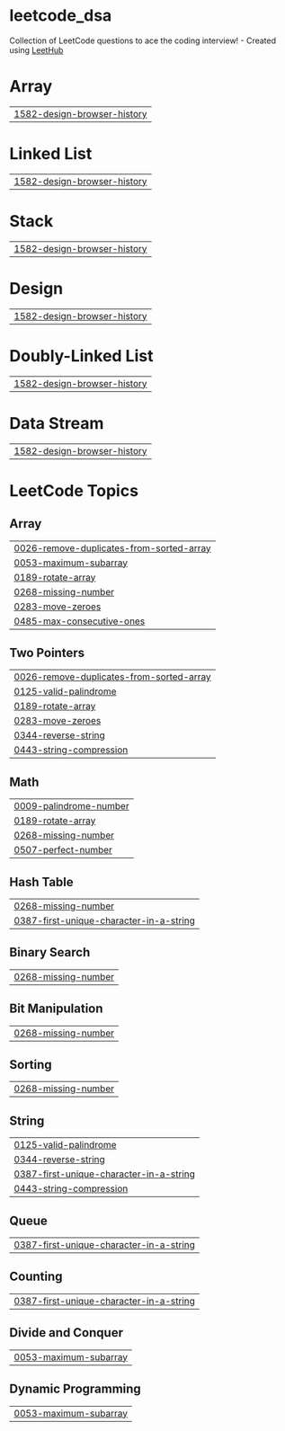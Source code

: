 # leetcode_dsa
Collection of LeetCode questions to ace the coding interview! - Created using [LeetHub](https://github.com/QasimWani/LeetHub)


# Array
|  |
| ------- |
| [1582-design-browser-history](https://github.com/mansiigit/leetcode_dsa/tree/master/1582-design-browser-history) |
# Linked List
|  |
| ------- |
| [1582-design-browser-history](https://github.com/mansiigit/leetcode_dsa/tree/master/1582-design-browser-history) |
# Stack
|  |
| ------- |
| [1582-design-browser-history](https://github.com/mansiigit/leetcode_dsa/tree/master/1582-design-browser-history) |
# Design
|  |
| ------- |
| [1582-design-browser-history](https://github.com/mansiigit/leetcode_dsa/tree/master/1582-design-browser-history) |
# Doubly-Linked List
|  |
| ------- |
| [1582-design-browser-history](https://github.com/mansiigit/leetcode_dsa/tree/master/1582-design-browser-history) |
# Data Stream
|  |
| ------- |
| [1582-design-browser-history](https://github.com/mansiigit/leetcode_dsa/tree/master/1582-design-browser-history) |
<!---LeetCode Topics Start-->
# LeetCode Topics
## Array
|  |
| ------- |
| [0026-remove-duplicates-from-sorted-array](https://github.com/mansiigit/leetcode_dsa/tree/master/0026-remove-duplicates-from-sorted-array) |
| [0053-maximum-subarray](https://github.com/mansiigit/leetcode_dsa/tree/master/0053-maximum-subarray) |
| [0189-rotate-array](https://github.com/mansiigit/leetcode_dsa/tree/master/0189-rotate-array) |
| [0268-missing-number](https://github.com/mansiigit/leetcode_dsa/tree/master/0268-missing-number) |
| [0283-move-zeroes](https://github.com/mansiigit/leetcode_dsa/tree/master/0283-move-zeroes) |
| [0485-max-consecutive-ones](https://github.com/mansiigit/leetcode_dsa/tree/master/0485-max-consecutive-ones) |
## Two Pointers
|  |
| ------- |
| [0026-remove-duplicates-from-sorted-array](https://github.com/mansiigit/leetcode_dsa/tree/master/0026-remove-duplicates-from-sorted-array) |
| [0125-valid-palindrome](https://github.com/mansiigit/leetcode_dsa/tree/master/0125-valid-palindrome) |
| [0189-rotate-array](https://github.com/mansiigit/leetcode_dsa/tree/master/0189-rotate-array) |
| [0283-move-zeroes](https://github.com/mansiigit/leetcode_dsa/tree/master/0283-move-zeroes) |
| [0344-reverse-string](https://github.com/mansiigit/leetcode_dsa/tree/master/0344-reverse-string) |
| [0443-string-compression](https://github.com/mansiigit/leetcode_dsa/tree/master/0443-string-compression) |
## Math
|  |
| ------- |
| [0009-palindrome-number](https://github.com/mansiigit/leetcode_dsa/tree/master/0009-palindrome-number) |
| [0189-rotate-array](https://github.com/mansiigit/leetcode_dsa/tree/master/0189-rotate-array) |
| [0268-missing-number](https://github.com/mansiigit/leetcode_dsa/tree/master/0268-missing-number) |
| [0507-perfect-number](https://github.com/mansiigit/leetcode_dsa/tree/master/0507-perfect-number) |
## Hash Table
|  |
| ------- |
| [0268-missing-number](https://github.com/mansiigit/leetcode_dsa/tree/master/0268-missing-number) |
| [0387-first-unique-character-in-a-string](https://github.com/mansiigit/leetcode_dsa/tree/master/0387-first-unique-character-in-a-string) |
## Binary Search
|  |
| ------- |
| [0268-missing-number](https://github.com/mansiigit/leetcode_dsa/tree/master/0268-missing-number) |
## Bit Manipulation
|  |
| ------- |
| [0268-missing-number](https://github.com/mansiigit/leetcode_dsa/tree/master/0268-missing-number) |
## Sorting
|  |
| ------- |
| [0268-missing-number](https://github.com/mansiigit/leetcode_dsa/tree/master/0268-missing-number) |
## String
|  |
| ------- |
| [0125-valid-palindrome](https://github.com/mansiigit/leetcode_dsa/tree/master/0125-valid-palindrome) |
| [0344-reverse-string](https://github.com/mansiigit/leetcode_dsa/tree/master/0344-reverse-string) |
| [0387-first-unique-character-in-a-string](https://github.com/mansiigit/leetcode_dsa/tree/master/0387-first-unique-character-in-a-string) |
| [0443-string-compression](https://github.com/mansiigit/leetcode_dsa/tree/master/0443-string-compression) |
## Queue
|  |
| ------- |
| [0387-first-unique-character-in-a-string](https://github.com/mansiigit/leetcode_dsa/tree/master/0387-first-unique-character-in-a-string) |
## Counting
|  |
| ------- |
| [0387-first-unique-character-in-a-string](https://github.com/mansiigit/leetcode_dsa/tree/master/0387-first-unique-character-in-a-string) |
## Divide and Conquer
|  |
| ------- |
| [0053-maximum-subarray](https://github.com/mansiigit/leetcode_dsa/tree/master/0053-maximum-subarray) |
## Dynamic Programming
|  |
| ------- |
| [0053-maximum-subarray](https://github.com/mansiigit/leetcode_dsa/tree/master/0053-maximum-subarray) |
<!---LeetCode Topics End-->